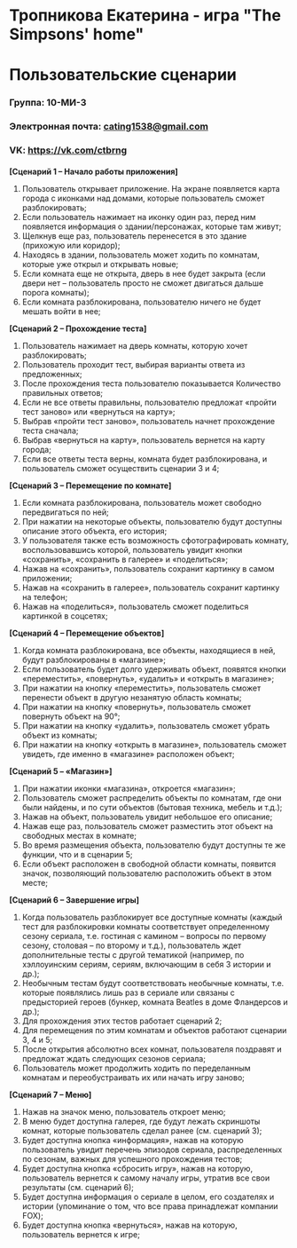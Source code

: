 # Тропникова Екатерина - игра "The Simpsons' home"
# Пользовательские сценарии

### Группа: 10-МИ-3

### Электронная почта: cating1538@gmail.com

### VK: https://vk.com/ctbrng
####

**[Сценарий 1 – Начало работы приложения]**
1)	Пользователь открывает приложение. На экране появляется карта города с иконками над домами, которые пользователь сможет разблокировать;
2)	Если пользователь нажимает на иконку один раз, перед ним появляется информация о здании/персонажах, которые там живут;
3)	Щелкнув еще раз, пользователь перенесется в это здание (прихожую или коридор);
4)	Находясь в здании, пользователь может ходить по комнатам, которые уже открыл и открывать новые;
5)	Если комната еще не открыта, дверь в нее будет закрыта (если двери нет – пользователь просто не сможет двигаться дальше порога комнаты);
6)	Если комната разблокирована, пользователю ничего не будет мешать войти в нее;

**[Сценарий 2 – Прохождение теста]**
1)	Пользователь нажимает на дверь комнаты, которую хочет разблокировать;
2)	Пользователь проходит тест, выбирая варианты ответа из предложенных;
3)	После прохождения теста пользователю показывается Количество правильных ответов;
4)	Если не все ответы правильны, пользователю предложат «пройти тест заново» или «вернуться на карту»;
5)	Выбрав «пройти тест заново», пользователь начнет прохождение теста сначала;
6)	Выбрав «вернуться на карту», пользователь вернется на карту города;
7)	Если все ответы теста верны, комната будет разблокирована, и пользователь сможет осуществить сценарии 3 и 4;

**[Сценарий 3 – Перемещение по комнате]**
1)	Если комната разблокирована, пользователь может свободно передвигаться по ней;
2)	При нажатии на некоторые объекты, пользователю будут доступны описание этого объекта, его история;
3)	 У пользователя также есть возможность сфотографировать комнату, воспользовавшись которой, пользователь увидит кнопки «сохранить», «сохранить в галерее» и «поделиться»;
4)	Нажав на «сохранить», пользователь сохранит картинку в самом приложении;
5)	Нажав на «сохранить в галерее», пользователь сохранит картинку на телефон;
6)	Нажав на «поделиться», пользователь сможет поделиться картинкой в соцсетях;

**[Сценарий 4 – Перемещение объектов]**
1)	Когда комната разблокирована, все объекты, находящиеся в ней, будут разблокированы в «магазине»;
2)	Если пользователь будет долго удерживать объект, появятся кнопки «переместить», «повернуть», «удалить» и «открыть в магазине»;
3)	При нажатии на кнопку «переместить», пользователь сможет перенести объект в другую незанятую область комнаты;
4)	При нажатии на кнопку «повернуть», пользователь сможет повернуть объект на 90°;
5)	При нажатии на кнопку «удалить», пользователь сможет убрать объект из комнаты;
6)	При нажатии на кнопку «открыть в магазине», пользователь сможет увидеть, где именно в «магазине» расположен объект;

**[Сценарий 5 – «Магазин»]**
1)	При нажатии иконки «магазина», откроется «магазин»;
2)	Пользователь сможет распределить объекты по комнатам, где они были найдены, и по сути объектов (бытовая техника, мебель и т.д.);
3)	Нажав на объект, пользователь увидит небольшое его описание;
4)	Нажав еще раз, пользователь сможет разместить этот объект на свободных местах в комнате;
5)	Во время размещения объекта, пользователю будут доступны те же функции, что и в сценарии 5;
6)	Если объект расположен в свободной области комнаты, появится значок, позволяющий пользователю расположить объект в этом месте;

**[Сценарий 6 – Завершение игры]**
1)	Когда пользователь разблокирует все доступные комнаты (каждый тест для разблокировки комнаты соответствует определенному сезону сериала, т.е. гостиная с камином – вопросы по первому сезону, столовая – по второму и т.д.), пользователь ждет дополнительные тесты с другой тематикой (например, по хэллоуинским сериям, сериям, включающим в себя 3 истории и др.);
2)	Необычным тестам будут соответствовать необычные комнаты, т.е. которые появлялись лишь раз в сериале или связаны с предысторией героев (бункер, комната Beatles в доме Фландерсов и др.);
3)	Для прохождения этих тестов работает сценарий 2;
4)	Для перемещения по этим комнатам и объектов работают сценарии 3, 4 и 5;
5)	После открытия абсолютно всех комнат, пользователя поздравят и предложат ждать следующих сезонов сериала;
6)	Пользователь может продолжить ходить по переделанным комнатам и переобустраивать их или начать игру заново;

**[Сценарий 7 – Меню]**
1)	Нажав на значок меню, пользователь откроет меню;
2)	В меню будет доступна галерея, где будут лежать скриншоты комнат, которые пользователь сделал ранее (см. сценарий 3);
3)	Будет доступна кнопка «информация», нажав на которую пользователь увидит перечень эпизодов сериала, распределенных по сезонам, важных для успешного прохождения тестов;
4)	Будет доступна кнопка «сбросить игру», нажав на которую, пользователь вернется к самому началу игры, утратив все свои результаты (см. сценарий 6);
5)	Будет доступна информация о сериале в целом, его создателях и истории (упоминание о том, что все права принадлежат компании FOX);
6)	Будет доступна кнопка «вернуться», нажав на которую, пользователь вернется к игре;
